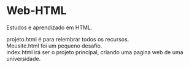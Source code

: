 # Web-HTML
 Estudos e aprendizado em HTML.

projeto.html é para relembrar todos os recursos.<br>
Meusite.html foi um pequeno desafio.<br>
index.html irá ser o projeto principal, criando uma pagina web de uma universidade.
